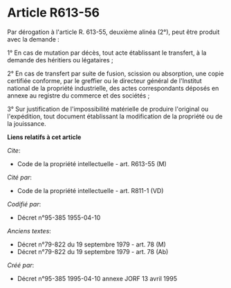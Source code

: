 # Article R613-56

Par dérogation à l'article R. 613-55, deuxième alinéa (2°), peut être produit avec la demande :

1° En cas de mutation par décès, tout acte établissant le transfert, à la demande des héritiers ou légataires ;

2° En cas de transfert par suite de fusion, scission ou absorption, une copie certifiée conforme, par le greffier ou le
directeur général de l'Institut national de la propriété industrielle, des actes correspondants déposés en annexe au registre
du commerce et des sociétés ;

3° Sur justification de l'impossibilité matérielle de produire l'original ou l'expédition, tout document établissant la
modification de la propriété ou de la jouissance.

**Liens relatifs à cet article**

_Cite_:

  - Code de la propriété intellectuelle - art. R613-55 (M)

_Cité par_:

  - Code de la propriété intellectuelle - art. R811-1 (VD)

_Codifié par_:

  - Décret n°95-385 1955-04-10

_Anciens textes_:

  - Décret n°79-822 du 19 septembre 1979 - art. 78 (M)
  - Décret n°79-822 du 19 septembre 1979 - art. 78 (Ab)

_Créé par_:

  - Décret n°95-385 1995-04-10 annexe JORF 13 avril 1995
